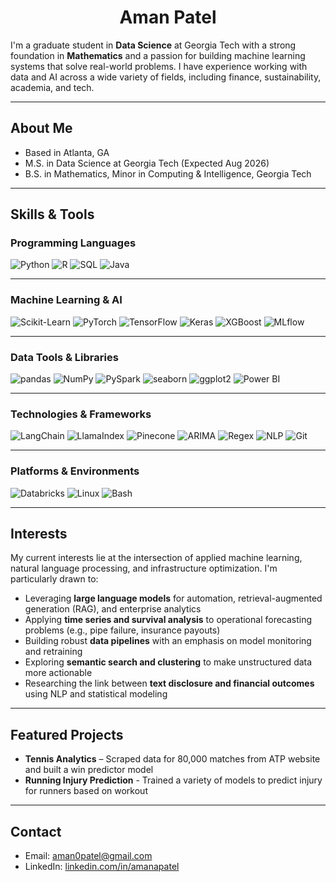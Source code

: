<h1 align="center">Aman Patel</h1>


I'm a graduate student in **Data Science** at Georgia Tech with a strong foundation in **Mathematics** and a passion for building machine learning systems that solve real-world problems. I have experience working with data and AI across a wide variety of fields, including finance, sustainability, academia, and tech.

---

## About Me

- Based in Atlanta, GA  
- M.S. in Data Science at Georgia Tech (Expected Aug 2026)  
- B.S. in Mathematics, Minor in Computing & Intelligence, Georgia Tech  

---

## Skills & Tools

### Programming Languages  
![Python](https://img.shields.io/badge/Python-3776AB?style=for-the-badge&logo=python&logoColor=white)
![R](https://img.shields.io/badge/R-276DC3?style=for-the-badge&logo=r&logoColor=white)
![SQL](https://img.shields.io/badge/SQL-003B57?style=for-the-badge&logo=postgresql&logoColor=white)
![Java](https://img.shields.io/badge/Java-007396?style=for-the-badge&logo=java&logoColor=white)

---

### Machine Learning & AI  
![Scikit-Learn](https://img.shields.io/badge/Scikit--Learn-F7931E?style=for-the-badge&logo=scikit-learn&logoColor=black)
![PyTorch](https://img.shields.io/badge/PyTorch-EE4C2C?style=for-the-badge&logo=pytorch&logoColor=white)
![TensorFlow](https://img.shields.io/badge/TensorFlow-FF6F00?style=for-the-badge&logo=tensorflow&logoColor=white)
![Keras](https://img.shields.io/badge/Keras-D00000?style=for-the-badge&logo=keras&logoColor=white)
![XGBoost](https://img.shields.io/badge/XGBoost-EC6839?style=for-the-badge&logo=python&logoColor=white)
![MLflow](https://img.shields.io/badge/MLflow-0194E2?style=for-the-badge)

---

### Data Tools & Libraries  
![pandas](https://img.shields.io/badge/pandas-150458?style=for-the-badge&logo=pandas&logoColor=white)
![NumPy](https://img.shields.io/badge/NumPy-013243?style=for-the-badge&logo=numpy&logoColor=white)
![PySpark](https://img.shields.io/badge/PySpark-E25A1C?style=for-the-badge)
![seaborn](https://img.shields.io/badge/seaborn-2E8B57?style=for-the-badge)
![ggplot2](https://img.shields.io/badge/ggplot2-EE4444?style=for-the-badge)
![Power BI](https://img.shields.io/badge/Power%20BI-F2C811?style=for-the-badge&logo=powerbi&logoColor=black)

---

### Technologies & Frameworks  
![LangChain](https://img.shields.io/badge/LangChain-000000?style=for-the-badge)
![LlamaIndex](https://img.shields.io/badge/LlamaIndex-4B32C3?style=for-the-badge)
![Pinecone](https://img.shields.io/badge/Pinecone-1E90FF?style=for-the-badge)
![ARIMA](https://img.shields.io/badge/ARIMA-4682B4?style=for-the-badge)
![Regex](https://img.shields.io/badge/Regex-E10098?style=for-the-badge)
![NLP](https://img.shields.io/badge/NLP-9C27B0?style=for-the-badge)
![Git](https://img.shields.io/badge/Git-F05032?style=for-the-badge&logo=git&logoColor=white)

---

### Platforms & Environments  
![Databricks](https://img.shields.io/badge/Databricks-FE4720?style=for-the-badge&logo=databricks&logoColor=white)
![Linux](https://img.shields.io/badge/Linux-FCC624?style=for-the-badge&logo=linux&logoColor=black)
![Bash](https://img.shields.io/badge/Bash-4EAA25?style=for-the-badge&logo=gnubash&logoColor=white)


---

## Interests

My current interests lie at the intersection of applied machine learning, natural language processing, and infrastructure optimization. I'm particularly drawn to:

- Leveraging **large language models** for automation, retrieval-augmented generation (RAG), and enterprise analytics  
- Applying **time series and survival analysis** to operational forecasting problems (e.g., pipe failure, insurance payouts)  
- Building robust **data pipelines** with an emphasis on model monitoring and retraining  
- Exploring **semantic search and clustering** to make unstructured data more actionable  
- Researching the link between **text disclosure and financial outcomes** using NLP and statistical modeling

---

## Featured Projects

- **Tennis Analytics** – Scraped data for 80,000 matches from ATP website and built a win predictor model  
- **Running Injury Prediction** - Trained a variety of models to predict injury for runners based on workout

---

## Contact

- Email: aman0patel@gmail.com  
- LinkedIn: [linkedin.com/in/amanapatel](https://linkedin.com/in/amanapatel)
